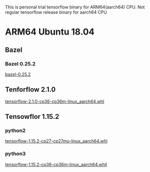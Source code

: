 This is personal trial tensorflow binary for ARM64(aarch64) CPU. 
Not regular tensorflow release binary for aarch64 CPU 

# ARM64 Ubuntu 18.04 

## Bazel 

### Bazel 0.25.2

[bazel-0.25.2](https://github.com/richliu/tensorflow-aarch64/blob/master/files/bazel/bazel-0.25.2)

## Tenforflow 2.1.0
[tensorflow-2.1.0-cp36-cp36m-linux_aarch64.whl](https://github.com/richliu/tensorflow-aarch64/blob/master/files/tensowflow/tensorflow-2.1.0-cp36-cp36m-linux_aarch64.whl)

## Tensowflor 1.15.2 
### python2 
[tensorflow-1.15.2-cp27-cp27mu-linux_aarch64.whl](https://github.com/richliu/tensorflow-aarch64/blob/master/files/tensowflow/tensorflow-1.15.2-cp27-cp27mu-linux_aarch64.whl)

### python3
[tensorflow-1.15.2-cp36-cp36m-linux_aarch64.whll](https://github.com/richliu/tensorflow-aarch64/blob/master/files/tensowflow/tensorflow-1.15.2-cp36-cp36m-linux_aarch64.whll)
